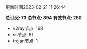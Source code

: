 更新时间2023-02-21 11:26:44

**总订阅: 73**
**总节点: 894**
**有效节点: 250**
- v2ray节点: 168
- ss节点: 81
- trojan节点: 1

